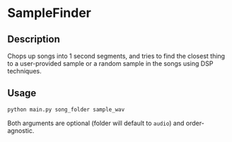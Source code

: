 # SampleFinder

## Description

Chops up songs into 1 second segments, and tries to find the closest thing to a user-provided sample or a random sample in the songs using DSP techniques. 

## Usage
```python
python main.py song_folder sample_wav
```

Both arguments are optional (folder will default to `audio`) and order-agnostic. 